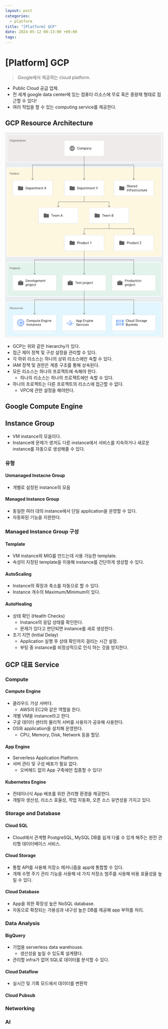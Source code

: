 ```yaml
---
layout: post
categories:
  - platform
title: "[Platform] GCP"
date: 2024-05-12 08:13:00 +09:00
tags:
---
```

# \[Platform] GCP

>Google에서 제공하는 cloud platform.

- Public Cloud 공급 업체.
- 전 세계 google data center에 있는 컴퓨터 리소스에 무료 혹은 종량제 형태로 접근할 수 있다!
- 여러 작업을 할 수 있는 computing service를 제공한다.

## GCP Resource Architecture

![gcp_resource_arch](/public/img/gcp_resource_arch.png)

- GCP는 위와 같은 hierarchy가 있다.
- 접근 제어 정책 및 구성 설정을 관리할 수 있다.
- 각 하위 리소스는 하나의 상위 리소스에만 속할 수 있다.
- IAM 정책 및 권한은 계층 구조를 통해 상속된다.
- 모든 리소스는 하나의 프로젝트에 속해야 한다.
	- 하나의 리소스는 하나의 프로젝트에만 속할 수 있다.
- 하나의 프로젝트는 다른 프로젝트의 리소스에 접근할 수 없다.
	- VPC에 관한 설정을 해야한다.

## Google Compute Engine


## Instance Group

- VM instance의 모음이다.
- Instance에 문제가 생겨도 다른 instance에서 서비스를 지속하거나 새로운 instance를 자동으로 생성해줄 수 있다.

### 유형

#### Unmanaged Instacne Group

- 개별로 설정된 instance의 모음

#### Managed Instance Group

- 동일한 여러 대의 instance에서 단일 application을 운영할 수 있다.
- 자동화된 기능을 지원한다.

### Managed Instance Group 구성

#### Template

- VM instance와 MIG를 만드는데 사용 가능한 template.
- 속성이 지정된 template을 이용해 instance를 간단하게 생성할 수 있다.

#### AutoScaling

- Instance의 확장과 축소를 자동으로 할 수 있다.
- Instance 개수의 Maximum/Minimum이 있다.

#### AutoHealing

- 상태 확인 (Health Checks)
	- Instance의 응답 상태를 확인한다.
	- 문제가 있다고 판단되면 instance를 새로 생성한다.
- 초기 지연 (Initial Delay)
	- Application 실행 후 상태 확인까지 걸리는 시간 설정.
	- 부팅 중 instance를 비정상적으로 인식 하는 것을 방지한다.

## GCP 대표 Service

### Compute

#### Compute Engine

- 클라우드 가상 서버다.
	- AWS의 EC2와 같은 역할을 한다.
- 개별 VM을 instance라고 한다.
- 구글 데이터 센터의 물리적 서버를 사용자가 공유해 사용한다.
- OS와 application을 설치해 운영한다.
	- CPU, Memory, Disk, Network 등을 할당.

#### App Engine

- Serverless Application Platform.
- 서버 관리 및 구성 배포가 필요 없다.
	- 오버헤드 없이 App 구축에만 집중할 수 있다!

#### Kubernetes Engine

- 컨테이너식 App 배포를 위한 관리형 환경을 제공한다.
- 개발자 생산성, 리소스 효율성, 작업 자동화, 오픈 소스 유연성을 가지고 있다.

### Storage and Database

#### Cloud SQL

- Cloud에서 관계형 PostgreSQL, MySQL DB를 쉽게 다룰 수 있게 해주는 완전 관리형 데이터베이스 서비스.

#### Cloud Storage

- 통합 API를 사용해 저장소 메커니즘을 app에 통합할 수 있다.
- 개체 수명 주기 관리 기능을 사용해 네 가지 저장소 범주를 사용해 비용 효율성을 높일 수 있다.

#### Cloud Database

- App을 위한 확장성 높은 NoSQL database.
- 자동으로 확장되는 가용성과 내구성 높은 DB를 제공해 app 부하를 처리.

### Data Analysis

#### BigQuery

- 기업용 serverless data warehouse.
	- 생산성을 높일 수 있도록 설계됐다.
- 관리할 infra가 없어 SQL로 데이터를 분석할 수 있다.

#### Cloud Dataflow

- 실시간 및 기록 모드에서 데이터를 변환학

#### Cloud Pubsub

### Networking

### AI